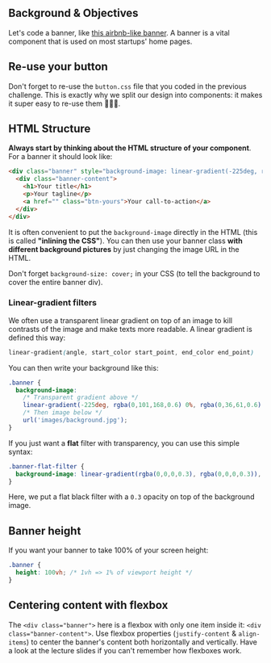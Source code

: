 ## Background & Objectives

Let's code a banner, like [this airbnb-like banner](http://lewagon.github.io/html-css-challenges/09-canonical-banner/). A banner is a vital component that is used on most startups' home pages.


## Re-use your button

Don't forget to re-use the `button.css` file that you coded in the previous challenge. This is exactly why we split our design into components: it makes it super easy to re-use them 💪💪💪.

## HTML Structure

**Always start by thinking about the HTML structure of your component**. For a banner it should look like:

```html
<div class="banner" style="background-image: linear-gradient(-225deg, rgba(0,101,168,0.6) 0%, rgba(0,36,61,0.6) 50%), url('images/background.jpg');">
  <div class="banner-content">
    <h1>Your title</h1>
    <p>Your tagline</p>
    <a href="" class="btn-yours">Your call-to-action</a>
  </div>
</div>
```

It is often convenient to put the `background-image` directly in the HTML (this is called **"inlining the CSS"**). You can then use your banner class **with different background pictures** by just changing the image URL in the HTML.

Don't forget `background-size: cover;` in your CSS (to tell the background to cover the entire banner div).

### Linear-gradient filters

We often use a transparent linear gradient on top of an image to kill contrasts of the image and make texts more readable. A linear gradient is defined this way:

```css
linear-gradient(angle, start_color start_point, end_color end_point)
```

You can then write your background like this:

```css
.banner {
  background-image:
    /* Transparent gradient above */
    linear-gradient(-225deg, rgba(0,101,168,0.6) 0%, rgba(0,36,61,0.6) 50%),
    /* Then image below */
    url('images/background.jpg');
}

```


If you just want a **flat** filter with transparency, you can use this simple syntax:


```css
.banner-flat-filter {
  background-image: linear-gradient(rgba(0,0,0,0.3), rgba(0,0,0,0.3)), url('images/background.jpg');
}
```

Here, we put a flat black filter with a `0.3` opacity on top of the background image.


## Banner height

If you want your banner to take 100% of your screen height:

```css
.banner {
  height: 100vh; /* 1vh => 1% of viewport height */
}
```

## Centering content with flexbox

The `<div class="banner">` here is a flexbox with only one item inside it: `<div class="banner-content">`. Use flexbox properties (`justify-content` & `align-items`) to center the banner's content both horizontally and vertically. Have a look at the lecture slides if you can't remember how flexboxes work.

